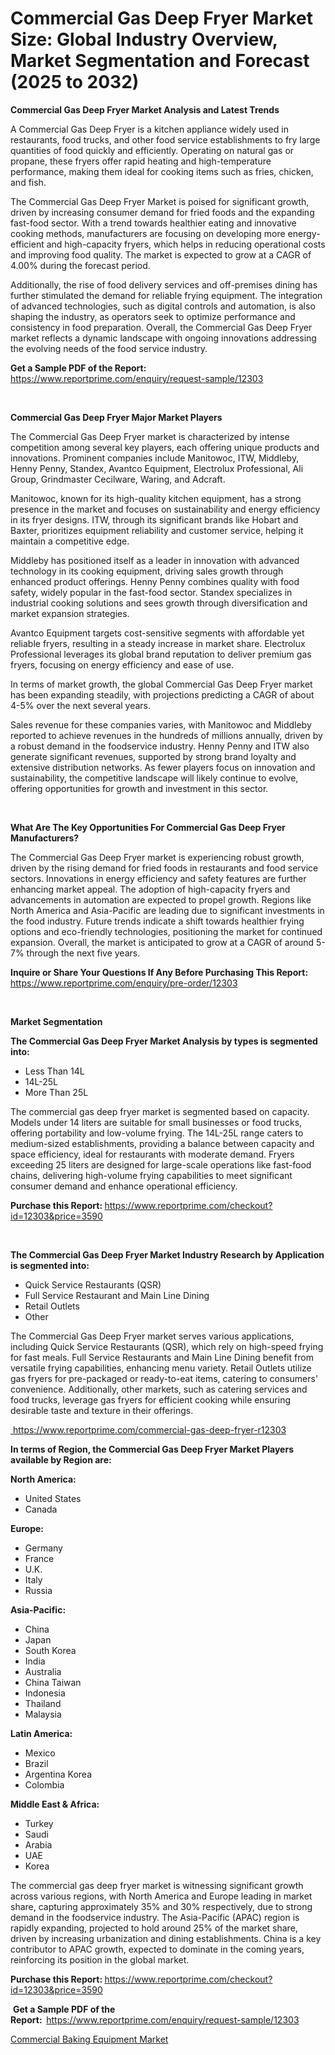 <p><h1>Commercial Gas Deep Fryer Market Size: Global Industry Overview, Market Segmentation and Forecast (2025 to 2032)</h1></p><p><strong>Commercial Gas Deep Fryer Market Analysis and Latest Trends</strong></p>
<p><p>A Commercial Gas Deep Fryer is a kitchen appliance widely used in restaurants, food trucks, and other food service establishments to fry large quantities of food quickly and efficiently. Operating on natural gas or propane, these fryers offer rapid heating and high-temperature performance, making them ideal for cooking items such as fries, chicken, and fish.</p><p>The Commercial Gas Deep Fryer Market is poised for significant growth, driven by increasing consumer demand for fried foods and the expanding fast-food sector. With a trend towards healthier eating and innovative cooking methods, manufacturers are focusing on developing more energy-efficient and high-capacity fryers, which helps in reducing operational costs and improving food quality. The market is expected to grow at a CAGR of 4.00% during the forecast period.</p><p>Additionally, the rise of food delivery services and off-premises dining has further stimulated the demand for reliable frying equipment. The integration of advanced technologies, such as digital controls and automation, is also shaping the industry, as operators seek to optimize performance and consistency in food preparation. Overall, the Commercial Gas Deep Fryer market reflects a dynamic landscape with ongoing innovations addressing the evolving needs of the food service industry.</p></p>
<p><strong>Get a Sample PDF of the Report:&nbsp;</strong> <a href="https://www.reportprime.com/enquiry/request-sample/12303?utm_campaign=2722&utm_medium=2&utm_source=Github&utm_content=ia&utm_term=18032025&utm_id=commercial-gas-deep-fryer">https://www.reportprime.com/enquiry/request-sample/12303</a></p>
<p>&nbsp;</p>
<p><strong>Commercial Gas Deep Fryer Major Market Players</strong></p>
<p><p>The Commercial Gas Deep Fryer market is characterized by intense competition among several key players, each offering unique products and innovations. Prominent companies include Manitowoc, ITW, Middleby, Henny Penny, Standex, Avantco Equipment, Electrolux Professional, Ali Group, Grindmaster Cecilware, Waring, and Adcraft.</p><p>Manitowoc, known for its high-quality kitchen equipment, has a strong presence in the market and focuses on sustainability and energy efficiency in its fryer designs. ITW, through its significant brands like Hobart and Baxter, prioritizes equipment reliability and customer service, helping it maintain a competitive edge.</p><p>Middleby has positioned itself as a leader in innovation with advanced technology in its cooking equipment, driving sales growth through enhanced product offerings. Henny Penny combines quality with food safety, widely popular in the fast-food sector. Standex specializes in industrial cooking solutions and sees growth through diversification and market expansion strategies.</p><p>Avantco Equipment targets cost-sensitive segments with affordable yet reliable fryers, resulting in a steady increase in market share. Electrolux Professional leverages its global brand reputation to deliver premium gas fryers, focusing on energy efficiency and ease of use.</p><p>In terms of market growth, the global Commercial Gas Deep Fryer market has been expanding steadily, with projections predicting a CAGR of about 4-5% over the next several years. </p><p>Sales revenue for these companies varies, with Manitowoc and Middleby reported to achieve revenues in the hundreds of millions annually, driven by a robust demand in the foodservice industry. Henny Penny and ITW also generate significant revenues, supported by strong brand loyalty and extensive distribution networks. As fewer players focus on innovation and sustainability, the competitive landscape will likely continue to evolve, offering opportunities for growth and investment in this sector.</p></p>
<p>&nbsp;</p>
<p><strong>What Are The Key Opportunities For Commercial Gas Deep Fryer Manufacturers?</strong></p>
<p><p>The Commercial Gas Deep Fryer market is experiencing robust growth, driven by the rising demand for fried foods in restaurants and food service sectors. Innovations in energy efficiency and safety features are further enhancing market appeal. The adoption of high-capacity fryers and advancements in automation are expected to propel growth. Regions like North America and Asia-Pacific are leading due to significant investments in the food industry. Future trends indicate a shift towards healthier frying options and eco-friendly technologies, positioning the market for continued expansion. Overall, the market is anticipated to grow at a CAGR of around 5-7% through the next five years.</p></p>
<p><strong>Inquire or Share Your Questions If Any Before Purchasing This Report:</strong> <a href="https://www.reportprime.com/enquiry/pre-order/12303?utm_campaign=2722&utm_medium=2&utm_source=Github&utm_content=ia&utm_term=18032025&utm_id=commercial-gas-deep-fryer">https://www.reportprime.com/enquiry/pre-order/12303</a></p>
<p>&nbsp;</p>
<p><strong>Market Segmentation</strong></p>
<p><strong>The Commercial Gas Deep Fryer Market Analysis by types is segmented into:</strong></p>
<p><ul><li>Less Than 14L</li><li>14L-25L</li><li>More Than 25L</li></ul></p>
<p><p>The commercial gas deep fryer market is segmented based on capacity. Models under 14 liters are suitable for small businesses or food trucks, offering portability and low-volume frying. The 14L-25L range caters to medium-sized establishments, providing a balance between capacity and space efficiency, ideal for restaurants with moderate demand. Fryers exceeding 25 liters are designed for large-scale operations like fast-food chains, delivering high-volume frying capabilities to meet significant consumer demand and enhance operational efficiency.</p></p>
<p><strong>Purchase this Report:&nbsp;</strong><a href="https://www.reportprime.com/checkout?id=12303&price=3590&utm_campaign=2722&utm_medium=2&utm_source=Github&utm_content=ia&utm_term=18032025&utm_id=commercial-gas-deep-fryer">https://www.reportprime.com/checkout?id=12303&price=3590</a></p>
<p>&nbsp;</p>
<p><strong>The Commercial Gas Deep Fryer Market Industry Research by Application is segmented into:</strong></p>
<p><ul><li>Quick Service Restaurants (QSR)</li><li>Full Service Restaurant and Main Line Dining</li><li>Retail Outlets</li><li>Other</li></ul></p>
<p><p>The Commercial Gas Deep Fryer market serves various applications, including Quick Service Restaurants (QSR), which rely on high-speed frying for fast meals. Full Service Restaurants and Main Line Dining benefit from versatile frying capabilities, enhancing menu variety. Retail Outlets utilize gas fryers for pre-packaged or ready-to-eat items, catering to consumers' convenience. Additionally, other markets, such as catering services and food trucks, leverage gas fryers for efficient cooking while ensuring desirable taste and texture in their offerings.</p></p>
<p><a href="https://www.reportprime.com/commercial-gas-deep-fryer-r12303?utm_campaign=2722&utm_medium=2&utm_source=Github&utm_content=ia&utm_term=18032025&utm_id=commercial-gas-deep-fryer">&nbsp;https://www.reportprime.com/commercial-gas-deep-fryer-r12303</a></p>
<p><strong>In terms of Region, the Commercial Gas Deep Fryer Market Players available by Region are:</strong></p>
<p>
    <p> <strong> North America: </strong>
        <ul>
            <li>United States</li>
            <li>Canada</li>
        </ul>
        </p> 
    <p> <strong> Europe: </strong>
        <ul>
            <li>Germany</li>
            <li>France</li>
            <li>U.K.</li>
            <li>Italy</li>
            <li>Russia</li>
        </ul>
        </p> 
    <p> <strong> Asia-Pacific: </strong>
        <ul>
            <li>China</li>
            <li>Japan</li>
            <li>South Korea</li>
            <li>India</li>
            <li>Australia</li>
            <li>China Taiwan</li>
            <li>Indonesia</li>
            <li>Thailand</li>
            <li>Malaysia</li>
        </ul>
        </p> 
    <p> <strong> Latin America: </strong>
        <ul>
            <li>Mexico</li>
            <li>Brazil</li>
            <li>Argentina Korea</li>
            <li>Colombia</li>
        </ul>
        </p> 
    <p> <strong> Middle East & Africa: </strong>
        <ul>
            <li>Turkey</li>
            <li>Saudi</li>
            <li>Arabia</li>
            <li>UAE</li>
            <li>Korea</li>
        </ul>
    </p>
    </p>
<p><p>The commercial gas deep fryer market is witnessing significant growth across various regions, with North America and Europe leading in market share, capturing approximately 35% and 30% respectively, due to strong demand in the foodservice industry. The Asia-Pacific (APAC) region is rapidly expanding, projected to hold around 25% of the market share, driven by increasing urbanization and dining establishments. China is a key contributor to APAC growth, expected to dominate in the coming years, reinforcing its position in the global market.</p></p>
<p><strong>Purchase this Report: </strong><a href="https://www.reportprime.com/checkout?id=12303&price=3590&utm_campaign=2722&utm_medium=2&utm_source=Github&utm_content=ia&utm_term=18032025&utm_id=commercial-gas-deep-fryer">https://www.reportprime.com/checkout?id=12303&price=3590</a></p>
<p>&nbsp;<strong>Get a Sample PDF of the Report:&nbsp;&nbsp;</strong><a href="https://www.reportprime.com/enquiry/request-sample/12303?utm_campaign=2722&utm_medium=2&utm_source=Github&utm_content=ia&utm_term=18032025&utm_id=commercial-gas-deep-fryer">https://www.reportprime.com/enquiry/request-sample/12303</a></p>
<p><strong></strong></p>
<p><p><a href="https://github.com/tashiafun920/Market-Research-Report-List-1/blob/main/commercial-baking-equipment-market.md?utm_campaign=2722&utm_medium=2&utm_source=Github&utm_content=ia&utm_term=18032025&utm_id=commercial-gas-deep-fryer">Commercial Baking Equipment Market</a></p></p>